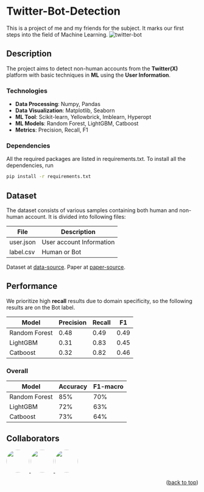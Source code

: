 # **Twitter-Bot-Detection**
This is a project of me and my friends for the subject. It marks our first steps into the field of Machine Learning. 
![twitter-bot](https://developers.moralis.com/wp-content/uploads/2024/06/Blog-Twitter-Bot-1024x397.png)

## **Description**
The project aims to detect non-human accounts from the **Twitter(X)** platform with basic techniques in **ML** using the **User Information**.

### **Technologies**
- **Data Processing**: Numpy, Pandas
- **Data Visualization**: Matplotlib, Seaborn
- **ML Tool**: Scikit-learn, Yellowbrick, Imblearn, Hyperopt
- **ML Models**: Random Forest, LightGBM, Catboost
- **Metrics**: Precision, Recall, F1

### **Dependencies**
All the required packages are listed in requirements.txt. To install all the dependencies, run
```bash
pip install -r requirements.txt
```

## **Dataset**
The dataset consists of various samples containing both human and non-human account. It is divided into following files:

| **File**      | **Description** |
|---------------|-----------------|
| user.json | User account Information |
| label.csv | Human or Bot |

Dataset at [data-source](https://twibot22.github.io/).
Paper at [paper-source](https://arxiv.org/abs/2206.04564).

## **Performance**
We prioritize high **recall** results due to domain specificity, so the following results are on the Bot label.

| **Model**      | **Precision** | **Recall** | **F1** |
|---------------|-----------------|----------|-----------|
| Random Forest | 0.48 | 0.49 | 0.49 |
| LightGBM | 0.31 | 0.83 | 0.45 |
| Catboost | 0.32 | 0.82 | 0.46 |

### **Overall**

| **Model**      | **Accuracy** | **F1-macro** |
|---------------|-----------------|----------|
| Random Forest | 85% | 70% |
| LightGBM | 72% | 63% |
| Catboost | 73% | 64% |

## Collaborators

<a href="https://github.com/luanntd">
  <img src="https://github.com/luanntd.png?size=100" width="60" style="border-radius: 50%;" />
</a>
<a href="https://github.com/Khoa-Nguyen-Truong">
  <img src="https://github.com/Khoa-Nguyen-Truong.png?size=100" width="60" style="border-radius: 50%;" />
</a>
<a href="https://github.com/KHann-71">
  <img src="https://github.com/KHann-71.png?size=100" width="60" style="border-radius: 50%;" />
</a>

<p align="right">(<a href="#readme-top">back to top</a>)</p>